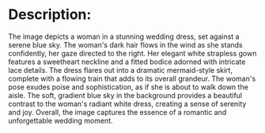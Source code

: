 
# Description:
The image depicts a woman in a stunning wedding dress, set against a serene blue sky. The woman's dark hair flows in the wind as she stands confidently, her gaze directed to the right. Her elegant white strapless gown features a sweetheart neckline and a fitted bodice adorned with intricate lace details. The dress flares out into a dramatic mermaid-style skirt, complete with a flowing train that adds to its overall grandeur. The woman's pose exudes poise and sophistication, as if she is about to walk down the aisle. The soft, gradient blue sky in the background provides a beautiful contrast to the woman's radiant white dress, creating a sense of serenity and joy. Overall, the image captures the essence of a romantic and unforgettable wedding moment.

